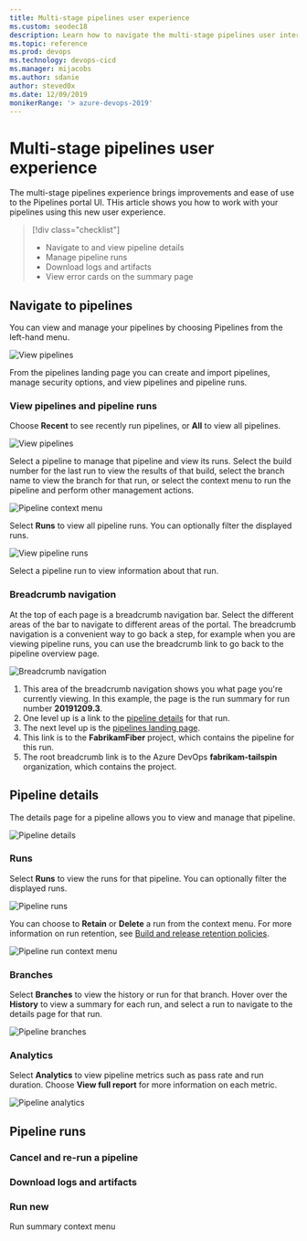 ```yaml
---
title: Multi-stage pipelines user experience
ms.custom: seodec18
description: Learn how to navigate the multi-stage pipelines user interface
ms.topic: reference
ms.prod: devops
ms.technology: devops-cicd
ms.manager: mijacobs
ms.author: sdanie
author: steved0x
ms.date: 12/09/2019
monikerRange: '> azure-devops-2019'
---
```


# Multi-stage pipelines user experience

The multi-stage pipelines experience brings improvements and ease of use to the Pipelines portal UI. THis article shows you how to work with your pipelines using this new user experience.

>[!div class="checklist"]      
> * Navigate to and view pipeline details
> * Manage pipeline runs
> * Download logs and artifacts
> * View error cards on the summary page  

## Navigate to pipelines

You can view and manage your pipelines by choosing Pipelines from the left-hand menu.

![View pipelines](_img/pipelines-overview.png)

From the pipelines landing page you can create and import pipelines, manage security options, and view pipelines and pipeline runs.

### View pipelines and pipeline runs

Choose **Recent** to see recently run pipelines, or **All** to view all pipelines.

![View pipelines](_img/view-pipelines.png)

Select a pipeline to manage that pipeline and view its runs. Select the build number for the last run to view the results of that build, select the branch name to view the branch for that run, or select the context menu to run the pipeline and perform other management actions.

![Pipeline context menu](_img/pipelines-overview-pipeline-context-menu.png)

Select **Runs** to view all pipeline runs. You can optionally filter the displayed runs.

![View pipeline runs](_img/all-pipeline-runs.png)

Select a pipeline run to view information about that run.



### Breadcrumb navigation

At the top of each page is a breadcrumb navigation bar. Select the different areas of the bar to navigate to different areas of the portal. The breadcrumb navigation is a convenient way to go back a step, for example when you are viewing pipeline runs, you can use the breadcrumb link to go back to the pipeline overview page.

![Breadcrumb navigation](_img/breadcrumb-navigation.png)

1. This area of the breadcrumb navigation shows you what page you're currently viewing. In this example, the page is the run summary for run number **20191209.3**.
2. One level up is a link to the [pipeline details](#pipeline-details) for that run.
3. The next level up is the [pipelines landing page](#navigate-to-pipelines).
4. This link is to the **FabrikamFiber** project, which contains the pipeline for this run.
5. The root breadcrumb link is to the Azure DevOps **fabrikam-tailspin** organization, which contains the project.

## Pipeline details

The details page for a pipeline allows you to view and manage that pipeline.

![Pipeline details](_img/pipeline-overview.png)


### Runs

Select **Runs** to view the runs for that pipeline. You can optionally filter the displayed runs.

![Pipeline runs](_img/pipeline-runs.png)

You can choose to **Retain** or **Delete** a run from the context menu. For more information on run retention, see [Build and release retention policies](../policies/retention.md).

![Pipeline run context menu](_img/pipeline-run-context-menu.png)

### Branches

Select **Branches** to view the history or run for that branch. Hover over the **History** to view a summary for each run, and select a run to navigate to the details page for that run.

![Pipeline branches](_img/pipeline-branches.png)

### Analytics

Select **Analytics** to view pipeline metrics such as pass rate and run duration. Choose **View full report** for more information on each metric.

![Pipeline analytics](_img/pipeline-analytics.png)

## Pipeline runs

### Cancel and re-run a pipeline

### Download logs and artifacts

### Run new

Run summary context menu





